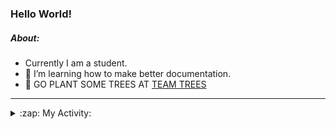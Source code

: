### Hello World!

##### About:
- Currently I am a student.
- 🌱 I’m learning how to make better documentation.
- 🌱 GO PLANT SOME TREES AT [TEAM TREES](https://teamtrees.org/)

---
<details>
  <summary>:zap: My Activity:</summary>
  
<!--START_SECTION:waka-->
![Code Time](http://img.shields.io/badge/Code%20Time-1%2C099%20hrs%2051%20mins-blue)

**I'm a Night 🦉** 

```text
🌞 Morning                1259 commits        ██░░░░░░░░░░░░░░░░░░░░░░░   08.76 % 
🌆 Daytime                5119 commits        █████████░░░░░░░░░░░░░░░░   35.62 % 
🌃 Evening                4141 commits        ███████░░░░░░░░░░░░░░░░░░   28.81 % 
🌙 Night                  3852 commits        ███████░░░░░░░░░░░░░░░░░░   26.80 % 
```
📅 **I'm Most Productive on Wednesday** 

```text
Monday                   2221 commits        ████░░░░░░░░░░░░░░░░░░░░░   15.45 % 
Tuesday                  1739 commits        ███░░░░░░░░░░░░░░░░░░░░░░   12.10 % 
Wednesday                3395 commits        ██████░░░░░░░░░░░░░░░░░░░   23.62 % 
Thursday                 1742 commits        ███░░░░░░░░░░░░░░░░░░░░░░   12.12 % 
Friday                   1427 commits        ██░░░░░░░░░░░░░░░░░░░░░░░   09.93 % 
Saturday                 1301 commits        ██░░░░░░░░░░░░░░░░░░░░░░░   09.05 % 
Sunday                   2546 commits        ████░░░░░░░░░░░░░░░░░░░░░   17.72 % 
```


📊 **This Week I Spent My Time On** 

```text
🔥 Editors: 
VS Code                  12 hrs 14 mins      █████████████████████████   100.00 % 

🐱‍💻 Projects: 
praise                   9 hrs 9 mins        ███████████████████░░░░░░   74.79 % 
CSF22                    2 hrs 27 mins       █████░░░░░░░░░░░░░░░░░░░░   20.12 % 
TEA-onboarding-bot       21 mins             █░░░░░░░░░░░░░░░░░░░░░░░░   02.86 % 
technocean-frontend      16 mins             █░░░░░░░░░░░░░░░░░░░░░░░░   02.23 % 
```


 Last Updated on 13/04/2023 03:08:06 UTC
<!--END_SECTION:waka-->
</details>
